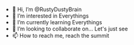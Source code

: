 - 👋 Hi, I’m @RustyDustyBrain
- 👀 I’m interested in Everythings
- 🌱 I’m currently learning Everythings
- 💞️ I’m looking to collaborate on... Let's just see
- 📫 How to reach me, reach the summit

<!---
RustyDustyBrain/RustyDustyBrain is a ✨ special ✨ repository because its `README.md` (this file) appears on your GitHub profile.
You can click the Preview link to take a look at your changes.
--->
